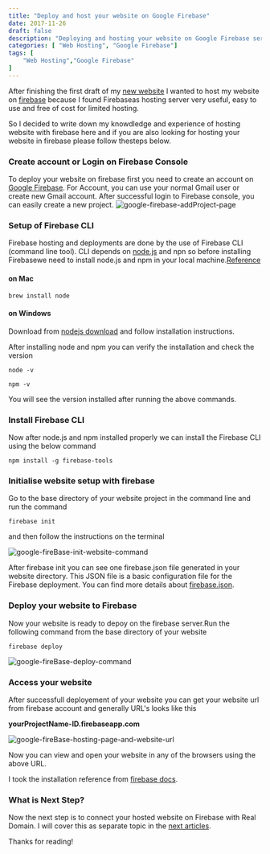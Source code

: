 ```yaml
---
title: "Deploy and host your website on Google Firebase"
date: 2017-11-26
draft: false
description: "Deploying and hosting your website on Google Firebase service is easy and free of cost."
categories: [ "Web Hosting", "Google Firebase"]
tags: [
    "Web Hosting","Google Firebase"
]
---
```


After finishing the first draft of my [new website](https://www.pawangaria.com) I wanted to host my website on [firebase](https://firebase.google.com/) because I found Firebaseas hosting server very useful, easy to use and free of cost for limited hosting. 

So I decided to write down my knowdledge and experience of hosting website with firebase here and if you are also looking for hosting your website in firebase please follow thesteps below.

### Create account or Login on Firebase Console

To deploy your website on firebase first you need to create an account on [Google Firebase](https://console.firebase.google.com/). For Account, you can use your normal Gmail user or create new Gmail account. After successful login to Firebase console, you can easily create a new project.
![google-firebase-addProject-page](/img/firebasehosting/add-new-project-in-google-firebase.png)

### Setup of Firebase CLI
Firebase hosting and deployments are done by the use of Firebase CLI (command line tool). CLI depends on [node.js](https://nodejs.org/en/) and npn so before installing Firebasewe need to install node.js and npm in your local machine.[Reference](https://changelog.com/posts/install-node-js-with-homebrew-on-os-x)

#### on Mac 
```
brew install node
```
#### on Windows 
Download from [nodejs download](https://nodejs.org/en/download/) and follow installation instructions.

After installing node and npm you can verify the installation and check the version
```
node -v

npm -v

```
You will see the version installed after running the above commands.

### Install Firebase CLI
Now after node.js and npm installed properly we can install the Firebase CLI using the below command
```
npm install -g firebase-tools
```
### Initialise website setup with firebase
Go to the base directory of your website project in the command line and run the command 
```
firebase init 
```
and then follow the instructions on the terminal

![google-fireBase-init-website-command](/img/firebasehosting/google-firebase-init-command.png)

After firebase init you can see one firebase.json file generated in your website directory. This JSON file is a  basic configuration file for the Firebase deployment. You can find more details about [firebase.json](https://firebase.google.com/docs/hosting/deploying#section-firebase-json).

### Deploy your website to Firebase
Now your website is ready to depoy on the firebase server.Run the following command from the base directory of your website
```
firebase deploy
```
![google-fireBase-deploy-command](/img/firebasehosting/google-firebase-deploy-command.png)

### Access your website
After successfull deployement of your website you can get your website url from firebase account and generally URL's looks like this 

**yourProjectName-ID.firebaseapp.com**

![google-fireBase-hosting-page-and-website-url](/img/firebasehosting/google-firebase-web-hosting-url.png)

Now you can view and open your website in any of the browsers using the above URL.

I took the installation reference from [firebase docs](https://firebase.google.com/docs/hosting/deploying#section-hosting-setup).

### What is Next Step?
Now the next step is to connect your hosted website on Firebase with Real Domain. I will cover this as separate topic in the [next articles](https://www.pawangaria.com/post/mapcustomdomainwithgodaddyandfirebase/). 

Thanks for reading!
